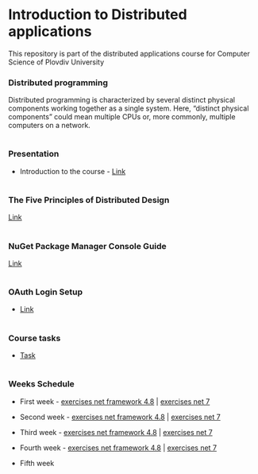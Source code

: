 # Introduction to Distributed applications
This repository is part of the distributed applications course for Computer Science of Plovdiv University



### Distributed programming
Distributed programming is characterized by several distinct physical components working together as a single system. Here, “distinct physical components” could mean multiple CPUs or, more commonly, multiple computers on a network.


# 
### Presentation
* Introduction to the course - [Link](https://github.com/pkyurkchiev/distributed-applications-cs/blob/master/presentations/Introduction.pdf)


#
### The Five Principles of Distributed Design
[Link](https://github.com/pkyurkchiev/distributed-applications/tree/master/documentations/five-principles.md)


#
### NuGet Package Manager Console Guide
[Link](https://github.com/pkyurkchiev/distributed-applications/tree/master/documentations/nuget-console.md)


#
### OAuth Login Setup
* [Link](https://github.com/pkyurkchiev/distributed-applications/tree/master/documentations/oauth.md)


#
### Course tasks
* [Task](https://github.com/pkyurkchiev/distributed-applications/blob/master/tasks/task.pdf)


#
### Weeks Schedule
* First week - [exercises net framework 4.8](https://github.com/pkyurkchiev/distributed-applications/tree/master/exercises/net_framework_4.8/week_1) | [exercises net 7](https://github.com/pkyurkchiev/distributed-applications/tree/master/exercises/net_7/week_1)

* Second week - [exercises net framework 4.8](https://github.com/pkyurkchiev/distributed-applications/tree/master/exercises/net_framework_4.8/week_2) | [exercises net 7](https://github.com/pkyurkchiev/distributed-applications/tree/master/exercises/net_7/week_2)

* Third week - [exercises net framework 4.8](https://github.com/pkyurkchiev/distributed-applications/tree/master/exercises/net_framework_4.8/week_3) | [exercises net 7](https://github.com/pkyurkchiev/distributed-applications/tree/master/exercises/net_7/week_3)

* Fourth week - [exercises net framework 4.8](https://github.com/pkyurkchiev/distributed-applications/tree/master/exercises/net_framework_4.8/week_4) | [exercises net 7](https://github.com/pkyurkchiev/distributed-applications/tree/master/exercises/net_7/week_4)

* Fifth week 
